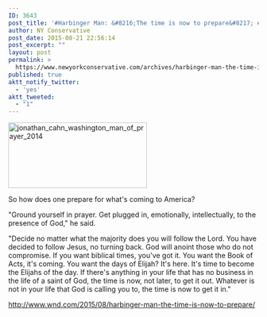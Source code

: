 ```yaml
---
ID: 3643
post_title: '#Harbinger Man: &#8216;The time is now to prepare&#8217; #PrayWithOutCeasing'
author: NY Conservative
post_date: 2015-08-21 22:56:14
post_excerpt: ""
layout: post
permalink: >
  https://www.newyorkconservative.com/archives/harbinger-man-the-time-is-now-to-prepare-praywithoutceasing/
published: true
aktt_notify_twitter:
  - 'yes'
aktt_tweeted:
  - "1"
---
```

<a href="http://newyorkconservative.s3.amazonaws.com/wp-content/uploads/2015/08/jonathan_cahn_washington_man_of_prayer_2014.jpg"><img class="alignnone  wp-image-3644" src="http://newyorkconservative.s3.amazonaws.com/wp-content/uploads/2015/08/jonathan_cahn_washington_man_of_prayer_2014-300x142.jpg" alt="jonathan_cahn_washington_man_of_prayer_2014" width="279" height="132" /></a>
<div class="copy-paste-block">

So how does one prepare for what's coming to America?

"Ground yourself in prayer. Get plugged in, emotionally, intellectually, to the presence of God," he said.

"Decide no matter what the majority does you will follow the Lord. You have decided to follow Jesus, no turning back. God will anoint those who do not compromise. If you want biblical times, you've got it. You want the Book of Acts, it's coming. You want the days of Elijah? It's here. It's time to become the Elijahs of the day. If there's anything in your life that has no business in the life of a saint of God, the time is now, not later, to get it out. Whatever is not in your life that God is calling you to, the time is now to get it in."

<a href="http://www.wnd.com/2015/08/harbinger-man-the-time-is-now-to-prepare/">http://www.wnd.com/2015/08/harbinger-man-the-time-is-now-to-prepare/</a></div>